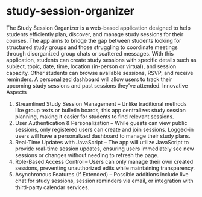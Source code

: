 # study-session-organizer
The Study Session Organizer is a web-based application designed to help students efficiently plan, discover, and manage study sessions for their courses. The app aims to bridge the gap between students looking for structured study groups and those struggling to coordinate meetings through disorganized group chats or scattered messages.
With this application, students can create study sessions with specific details such as subject, topic, date, time, location (in-person or virtual), and session capacity. Other students can browse available sessions, RSVP, and receive reminders. A personalized dashboard will allow users to track their upcoming study sessions and past sessions they’ve attended.
Innovative Aspects
1. Streamlined Study Session Management – Unlike traditional methods like group texts or bulletin boards, this app centralizes study session planning, making it easier for students to find relevant sessions.
2. User Authentication & Personalization – While guests can view public sessions, only registered users can create and join sessions. Logged-in users will have a personalized dashboard to manage their study plans.
3. Real-Time Updates with JavaScript – The app will utilize JavaScript to provide real-time session updates, ensuring users immediately see new sessions or changes without needing to refresh the page.
4. Role-Based Access Control – Users can only manage their own created sessions, preventing unauthorized edits while maintaining transparency.
5. Asynchronous Features (If Extended) – Possible additions include live chat for study sessions, session reminders via email, or integration with third-party calendar services.

